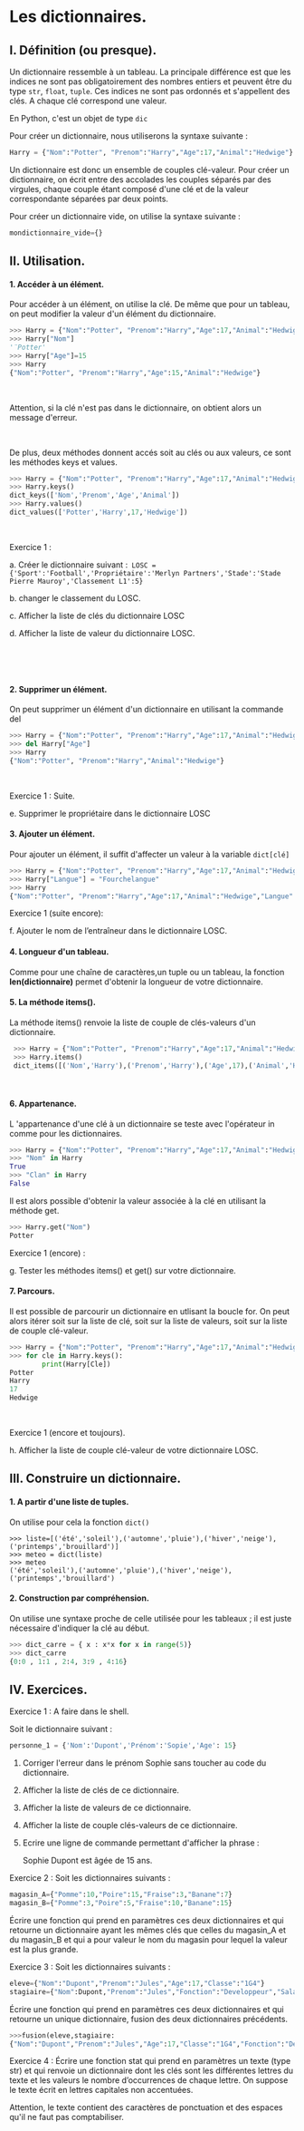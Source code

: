 # Les dictionnaires. 



## I. Définition (ou presque).



Un dictionnaire ressemble à un tableau. La principale différence est que les indices ne sont pas 	obligatoirement des nombres entiers et peuvent être du type `str`, `float`, `tuple`. Ces indices ne sont pas ordonnés et s'appellent des clés. A chaque clé correspond une valeur. 

En Python, c'est un objet de type `dic`

Pour créer un dictionnaire, nous utiliserons la syntaxe suivante :

```python
Harry = {"Nom":"Potter", "Prenom":"Harry","Age":17,"Animal":"Hedwige"}
```

Un dictionnaire est donc un ensemble de couples clé-valeur. Pour créer un dictionnaire, on écrit entre des accolades les couples séparés par des virgules, chaque couple étant composé d'une clé et de la valeur correspondante séparées par deux points. 

Pour créer un dictionnaire vide, on utilise la syntaxe suivante : 

```python
mondictionnaire_vide={}
```



## II. Utilisation.

#### 1. Accéder à un élément. 	

Pour accéder à un élément, on utilise la clé. De même que pour un tableau, on peut modifier la valeur d'un élément du dictionnaire.  

```python
>>> Harry = {"Nom":"Potter", "Prenom":"Harry","Age":17,"Animal":"Hedwige"}
>>> Harry["Nom"]
'¨Potter'
>>> Harry["Age"]=15
>>> Harry
{"Nom":"Potter", "Prenom":"Harry","Age":15,"Animal":"Hedwige"}
```

​	

Attention, si la clé n'est pas dans le dictionnaire, on obtient alors un message d'erreur. 

​	

De plus, deux méthodes donnent accés soit au clés ou aux valeurs, ce sont les méthodes keys et 	values.

```python
>>> Harry = {"Nom":"Potter", "Prenom":"Harry","Age":17,"Animal":"Hedwige"}
>>> Harry.keys()
dict_keys(['Nom','Prenom','Age','Animal'])
>>> Harry.values()
dict_values(['Potter','Harry',17,'Hedwige'])
```

​	  

Exercice 1 : 

a. Créer le dictionnaire suivant :` LOSC = {'Sport':'Football','Propriétaire':'Merlyn Partners','Stade':'Stade Pierre Mauroy','Classement L1':5}`

b. changer le classement du LOSC. 

c. Afficher la liste de clés du dictionnaire LOSC

d. Afficher la liste de valeur du dictionnaire LOSC.



​	

​	

#### 2. Supprimer un élément. 

On peut supprimer un élément d'un dictionnaire en utilisant la commande del

```python
>>> Harry = {"Nom":"Potter", "Prenom":"Harry","Age":17,"Animal":"Hedwige"}
>>> del Harry["Age"]
>>> Harry
{"Nom":"Potter", "Prenom":"Harry","Animal":"Hedwige"}
```

​	

Exercice 1 : Suite.

e. Supprimer le propriétaire dans le dictionnaire LOSC



#### 3. Ajouter un élément.

Pour ajouter un élément, il suffit  d'affecter un valeur à la variable `dict[clé]`

```python
>>> Harry = {"Nom":"Potter", "Prenom":"Harry","Age":17,"Animal":"Hedwige"}
>>> Harry["Langue"] = "Fourchelangue"
>>> Harry
{"Nom":"Potter", "Prenom":"Harry","Age":17,"Animal":"Hedwige","Langue":"Fourchelangue"}
```

Exercice 1 (suite encore): 

f. Ajouter le nom de l’entraîneur dans le dictionnaire LOSC.



#### 4. Longueur d'un tableau.

Comme pour une chaîne de caractères,un tuple ou un tableau, la fonction **len(dictionnaire)** permet 	d'obtenir la longueur de votre dictionnaire. 



#### 5. La méthode items(). 

La méthode items() renvoie la liste de couple de clés-valeurs d'un dictionnaire. 

```python
 >>> Harry = {"Nom":"Potter", "Prenom":"Harry","Age":17,"Animal":"Hedwige"}
 >>> Harry.items()
 dict_items([('Nom','Harry'),('Prenom','Harry'),('Age',17),('Animal','Hedwige')])
```

​	

#### 6. Appartenance. 

L 'appartenance d'une clé  à un dictionnaire se teste avec l'opérateur in comme pour les dictionnaires. 

```python
>>> Harry = {"Nom":"Potter", "Prenom":"Harry","Age":17,"Animal":"Hedwige"}
>>> "Nom" in Harry
True
>>> "Clan" in Harry
False
```

Il est alors possible d'obtenir la valeur associée à la clé en utilisant la méthode get. 

```python
>>> Harry.get("Nom")
Potter
```

Exercice 1 (encore) :

g. Tester les méthodes items() et get() sur votre dictionnaire. 

#### 7. Parcours. 

Il est possible de parcourir un dictionnaire en utlisant la boucle for. On peut alors itérer soit sur la liste de clé, soit sur la liste de valeurs, soit sur la liste de couple clé-valeur. 

```python
>>> Harry = {"Nom":"Potter", "Prenom":"Harry","Age":17,"Animal":"Hedwige"}
>>> for cle in Harry.keys():
    	print(Harry[Cle])
Potter
Harry
17
Hedwige
```

​	

Exercice 1 (encore et toujours). 

h. Afficher la liste de couple clé-valeur de votre dictionnaire LOSC. 



## III. Construire un dictionnaire.

 #### 1. A partir d'une liste de tuples.

On utilise pour cela la fonction `dict()`

```
>>> liste=[('été','soleil'),('automne','pluie'),('hiver','neige'),('printemps','brouillard')]
>>> meteo = dict(liste)
>>> meteo
('été','soleil'),('automne','pluie'),('hiver','neige'),('printemps','brouillard')
```



#### 2. Construction par compréhension.



On utilise une syntaxe proche de celle utilisée pour les tableaux ; il est juste nécessaire d'indiquer la clé au début. 

```python
>>> dict_carre = { x : x*x for x in range(5)}
>>> dict_carre
{0:0 , 1:1 , 2:4, 3:9 , 4:16}
```



## IV. Exercices.



Exercice 1 : A faire dans le shell. 

Soit le dictionnaire suivant : 	

```python
personne_1 = {'Nom':'Dupont','Prénom':'Sopie','Age': 15}
```



1. Corriger l'erreur dans le prénom Sophie sans toucher au code du dictionnaire. 

2. Afficher la liste de clés de ce dictionnaire.  		

3. Afficher la liste de valeurs de ce dictionnaire.  		

4. Afficher la liste de couple clés-valeurs de ce dictionnaire.  		

5. Ecrire une ligne de commande permettant d'afficher la phrase :  		

   Sophie Dupont est âgée de 15 ans.  		



Exercice 2 : Soit les dictionnaires suivants :

```python
magasin_A={"Pomme":10,"Poire":15,"Fraise":3,"Banane":7}
magasin_B={"Pomme":3,"Poire":5,"Fraise":10,"Banane":15}
```

Écrire une fonction qui prend en paramètres ces deux dictionnaires et qui retourne un dictionnaire ayant les mêmes clés que celles du magasin_A et du magasin_B et qui a pour valeur le nom du magasin pour lequel la valeur est la plus grande. 



Exercice 3 : Soit les dictionnaires suivants :

```python
eleve={"Nom":"Dupont","Prenom":"Jules","Age":17,"Classe":"1G4"}
stagiaire={"Nom":Dupont,"Prenom":"Jules","Fonction":"Developpeur","Salaire":2500}
```



Écrire une fonction qui prend en paramètres ces deux dictionnaires et qui retourne un unique dictionnaire, fusion des deux dictionnaires précédents.  

```python
>>>fusion(eleve,stagiaire:
{"Nom":"Dupont","Prenom":"Jules","Age":17,"Classe":"1G4","Fonction":"Developpeur","Salaire":2500}
```



Exercice 4 : Écrire une fonction stat qui prend en paramètres un texte (type str) et qui renvoie un dictionnaire dont les clés sont les différentes lettres du texte et les valeurs le nombre d’occurrences de chaque lettre. On suppose le texte écrit en lettres capitales non accentuées. 

Attention, le texte contient des caractères de ponctuation et des espaces qu'il ne faut pas comptabiliser. 









​		
